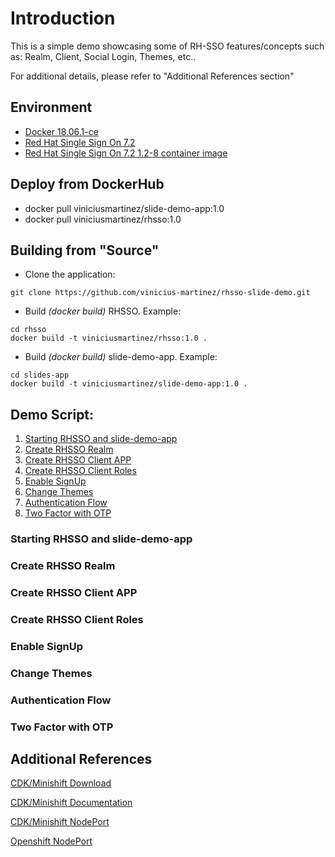 # Introduction

This is a simple demo showcasing some of RH-SSO features/concepts such as: Realm, Client, Social Login, Themes, etc..

For additional details, please refer to "Additional References section"

## Environment

- [Docker 18.06.1-ce](https://docs.docker.com/install/)
- [Red Hat Single Sign On 7.2](https://access.redhat.com/documentation/en-us/red_hat_single_sign-on/7.2/)
- [Red Hat Single Sign On 7.2 1.2-8 container image](https://access.redhat.com/containers/?tab=security#/registry.access.redhat.com/redhat-sso-7/sso72-openshift/images/1.2-8.1539812404)

## Deploy from DockerHub

- docker pull viniciusmartinez/slide-demo-app:1.0
- docker pull viniciusmartinez/rhsso:1.0

## Building from "Source"

- Clone the application:
```
git clone https://github.com/vinicius-martinez/rhsso-slide-demo.git
```
- Build *(docker build)* RHSSO. Example:
```
cd rhsso
docker build -t viniciusmartinez/rhsso:1.0 .
```
- Build *(docker build)* slide-demo-app. Example:
```
cd slides-app
docker build -t viniciusmartinez/slide-demo-app:1.0 .
```

## Demo Script:

1. [Starting RHSSO and slide-demo-app](#demo-step-1)
2. [Create RHSSO Realm](#demo-step-2)
3. [Create RHSSO Client APP](#demo-step-3)
4. [Create RHSSO Client Roles](#demo-step-4)
5. [Enable SignUp](#demo-step-5)
6. [Change Themes](#demo-step-6)
7. [Authentication Flow](#demo-step-7)
8. [Two Factor with OTP](#demo-step-8)

### Starting RHSSO and slide-demo-app <a name="demo-step-1"></a>
### Create RHSSO Realm <a name="demo-step-2"></a>
### Create RHSSO Client APP <a name="demo-step-3"></a>
### Create RHSSO Client Roles <a name="demo-step-4"></a>
### Enable SignUp <a name="demo-step-5"></a>
### Change Themes <a name="demo-step-6"></a>
### Authentication Flow <a name="demo-step-7"></a>
### Two Factor with OTP <a name="demo-step-8"></a>

## Additional References

[CDK/Minishift Download](https://developers.redhat.com/products/cdk/download/)

[CDK/Minishift Documentation](https://developers.redhat.com/products/cdk/docs-and-apis/)

[CDK/Minishift NodePort](https://access.redhat.com/documentation/en-us/red_hat_container_development_kit/3.6/html-single/getting_started_guide/#nodeport-services)

[Openshift NodePort](https://docs.openshift.com/container-platform/3.10/dev_guide/expose_service/expose_internal_ip_nodeport.html)

